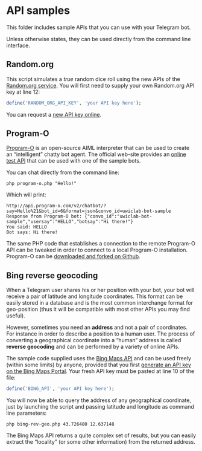 # API samples

This folder includes sample APIs that you can use with your Telegram bot.

Unless otherwise states, they can be used directly from the command line interface.

## Random.org

This script simulates a *true* random dice roll using the new APIs of the [Random.org service](https://api.random.org/features).
You will first need to supply your own Random.org API key at line 12:

```php
define('RANDOM_ORG_API_KEY', 'your API key here');
```

You can request a [new API key online](https://api.random.org/api-keys/beta).

## Program-O

[Program-O](http://www.program-o.com) is an open-source AIML interpreter that can be used to create an “intelligent” chatty bot agent.
The official web-site provides an [online test API](http://www.program-o.com/chatbotapi) that can be used with one of the sample bots.

You can chat directly from the command line:

```
php program-o.php "Hello!"
```

Which will print:

```
http://api.program-o.com/v2/chatbot/?say=Hello%21&bot_id=6&format=json&convo_id=uwiclab-bot-sample
Response from Program-O bot: {"convo_id":"uwiclab-bot-sample","usersay":"HELLO","botsay":"Hi there!"}
You said: HELLO
Bot says: Hi there!
```

The same PHP code that establishes a connection to the remote Program-O API can be tweaked in order to connect to a local Program-O installation.
Program-O can be [downloaded and forked on Github](https://github.com/Program-O/Program-O).

## Bing reverse geocoding

When a Telegram user shares his or her position with your bot, your bot will receive a pair of latitude and longitude coordinates.
This format can be easily stored in a database and is the most common interchange format for geo-position (thus it will be compatible with most other APIs you may find useful).

However, sometimes you need an **address** and not a pair of coordinates.
For instance in order to describe a position to a human user.
The process of converting a geographical coordinate into a “human” address is called **reverse geocoding** and can be performed by a variety of online APIs.

The sample code supplied uses the [Bing Maps API](https://msdn.microsoft.com/en-us/library/ff817004.aspx) and can be used freely (within some limits) by anyone, provided that you first [generate an API key on the Bing Maps Portal](https://www.bingmapsportal.com).
Your fresh API key must be pasted at line 10 of the file:

```php
define('BING_API', 'your API key here');
```

You will now be able to query the address of any geographical coordinate, just by launching the script and passing latitude and longitude as command line parameters:

```
php bing-rev-geo.php 43.726480 12.637148
```

The Bing Maps API returns a quite complex set of results, but you can easily extract the “locality” (or some other information) from the returned address.
